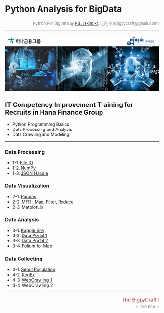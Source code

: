 
# Python Analysis for BigData

<div align='right'><font size=2 color='gray'>Python For BigData @ <font color='blue'><a href='https://www.facebook.com/jskim.kr'>FB / jskim.kr</a></font>, [김진수](bigpycraft@gmail.com)</font></div>
<hr>

<img src="../images/img_front_readme.png">

## IT Competency Improvement Training for Recruits in Hana Finance Group
- Python Programming Basics
- Data Processing and Analysis
- Data Crawling and Modeling

<hr>

### Data Processing 
- 1-1. [File IO                           ][da-11]
- 1-2. [NumPy                             ][da-12]
- 1-3. [JSON Handle                       ][da-13]

### Data Visualization
- 2-1. [Pandas                            ][da-21]
- 2-2. [MFR : Map, Filter, Reduce         ][da-22]
- 2-3. [MatplotLib                        ][da-23]

### Data Analysis
- 3-1. [Kaggle Site                       ][da-31]
- 3-2. [Data Portal 1                     ][da-32]
- 3-3. [Data Portal 2                     ][da-33]
- 3-4. [Folium for Map                    ][da-34]

### Data Collecting
- 4-1. [Seoul Population                  ][da-41]
- 4-2. [RegEx                             ][da-42]
- 4-3. [WebCrawling 1                     ][da-43]
- 4-4. [WebCrawling 2                     ][da-44]


[da-11]: https://htmlpreview.github.io/?https://github.com/lukejskim/ict19apr-hanafin/blob/master/v18-section-B/html/H51_PB_DA_307_FileIO.html                 "Go da-11"
[da-12]: https://htmlpreview.github.io/?https://github.com/lukejskim/ict19apr-hanafin/blob/master/v18-section-B/html/H52_PC_DA_521_NumPy_h5.html               "Go da-12"
[da-13]: https://htmlpreview.github.io/?https://github.com/lukejskim/ict19apr-hanafin/blob/master/v18-section-B/html/H53_PB_DA_422_JSON.html                   "Go da-13"
[da-21]: https://htmlpreview.github.io/?https://github.com/lukejskim/ict19apr-hanafin/blob/master/v18-section-B/html/H61_PC_DA_531_Pandas_h5.html              "Go da-21"
[da-22]: https://htmlpreview.github.io/?https://github.com/lukejskim/ict19apr-hanafin/blob/master/v18-section-B/html/H62_PB_DA_421_MFR.html                    "Go da-22"
[da-23]: https://htmlpreview.github.io/?https://github.com/lukejskim/ict19apr-hanafin/blob/master/v18-section-B/html/H63_PC_DA_511_Matplotlib_h5.html          "Go da-23"
[da-31]: https://htmlpreview.github.io/?https://github.com/lukejskim/ict19apr-hanafin/blob/master/v18-section-B/html/H71_PD_DA_610_Kaggle_Titanic.html         "Go da-31"
[da-32]: https://htmlpreview.github.io/?https://github.com/lukejskim/ict19apr-hanafin/blob/master/v18-section-B/html/H72_PD_DA_621_DataGoKr.html               "Go da-32"
[da-33]: https://htmlpreview.github.io/?https://github.com/lukejskim/ict19apr-hanafin/blob/master/v18-section-B/html/H73_PD_DA_622_DataGoKr.html               "Go da-33"
[da-34]: https://htmlpreview.github.io/?https://github.com/lukejskim/ict19apr-hanafin/blob/master/v18-section-B/html/H74_PB_DA_424_Folium_ver1.html            "Go da-34"
[da-41]: https://htmlpreview.github.io/?https://github.com/lukejskim/ict19apr-hanafin/blob/master/v18-section-B/html/H81_PD_DA_630_Seoul_Population_18_1Q.html "Go da-41"
[da-42]: https://htmlpreview.github.io/?https://github.com/lukejskim/ict19apr-hanafin/blob/master/v18-section-B/html/H82_PB_DA_423_RegEx_ver1.html             "Go da-42"
[da-43]: https://htmlpreview.github.io/?https://github.com/lukejskim/ict19apr-hanafin/blob/master/v18-section-B/html/H83_PE_DA_712_WebCrawling1.html           "Go da-43"
[da-44]: https://htmlpreview.github.io/?https://github.com/lukejskim/ict19apr-hanafin/blob/master/v18-section-B/html/H84_PE_DA_712_WebCrawling2.html           "Go da-44"

<hr>
<marquee><font size=3 color='brown'>The BigpyCraft find the information to design valuable society with Technology & Craft.</font></marquee>
<div align='right'><font size=2 color='gray'> &lt; The End &gt; </font></div>
